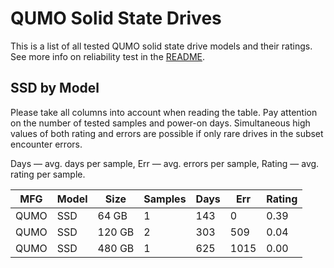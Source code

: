 QUMO Solid State Drives
=======================

This is a list of all tested QUMO solid state drive models and their ratings. See
more info on reliability test in the [README](https://github.com/linuxhw/SMART).

SSD by Model
------------

Please take all columns into account when reading the table. Pay attention on the
number of tested samples and power-on days. Simultaneous high values of both rating
and errors are possible if only rare drives in the subset encounter errors.

Days   — avg. days per sample,
Err    — avg. errors per sample,
Rating — avg. rating per sample.

| MFG       | Model              | Size   | Samples | Days  | Err   | Rating |
|-----------|--------------------|--------|---------|-------|-------|--------|
| QUMO      | SSD                | 64 GB  | 1       | 143   | 0     | 0.39   |
| QUMO      | SSD                | 120 GB | 2       | 303   | 509   | 0.04   |
| QUMO      | SSD                | 480 GB | 1       | 625   | 1015  | 0.00   |
